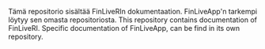 Tämä repositorio sisältää FinLiveRIn dokumentaation. FinLiveApp'n tarkempi löytyy sen omasta repositoriosta. 
This repository contains documentation of FinLiveRI. Specific documentation of FinLiveApp, can be find in its own repository.
